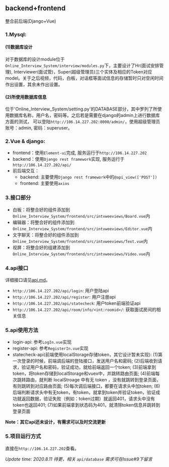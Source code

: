 ## backend+frontend
整合前后端(Django+Vue)
### 1.Mysql: 
#### (1)数据库设计
对于数据库的设计module位于`Online_Interview_System/interview/modules.py`下，主要设计了Hr(面试安排管理), Interviewer(面试管)，Super(超级管理员)三个实体及相应的Token对应model。关于之后视频，代码，白板，对话框等面试信息的存储暂时只对空闲时间作出设置，其余未作出设置。
#### (2)所使用数据库信息
位于'Online_Interview_System/setting.py'的DATABASE部分，其中罗列了所使用数据库名称，用户名，密码等。之后若是需要在django的admin上进行数据库方面的测试， 可以登陆`http://106.14.227.202:8000/admin/`，使用超级管理员账号：admin, 密码：superuser。
### 2.Vue & django: 
- frontend：使用`Element-ui`完成, 服务运行于`http://106.14.227.202`
- backend：使用`Django rest framework`实现, 服务运行于`http://106.14.227.202/api/`
- 前后端交互：
	- backend: 主要使用`Django rest framework`中的`@api_view(['POST'])`
	- frontend: 主要使用`axios`

### 3.接口部分
- 白板：将整合好的组件添加到`Online_Interview_System/frontend/src/intvweeviews/Board.vue`内
- 编辑器：将整合好的组件添加到`Online_Interview_System/frontend/src/intvweeviews/Editor.vue`内
- 文字聊天：将整合好的组件添加到`Online_Interview_System/frontend/src/intvweeviews/Text.vue`内
- 视屏：将整合好的组建添加到`Online_Interview_System/frontend/src/intvweeviews/Video.vue`内
### 4.api接口
详细接口请见[api.md](API.md)。

- `http://106.14.227.202/api/login`: 用户登陆api
- `http://106.14.227.202/api/register`: 用户注册api
- `http://106.14.227.202/api/statecheck`: 用户token前端验证api
- `http://106.14.227.202/api/room/info/<int:roomid>/`: 获取面试房间的相关信息

### 5.api使用方法
- login-api: 参考`LogIn.vue`实现
- register-api: 参考`RegisterIn.vue`实现
- statecheck-api(前端使用localStorage存储token，其它设计暂未实现): (1)第一次登录的时候，前端调后端的登陆接口，发送用户名和密码; (2)后端收到请求，验证用户名和密码，验证成功，就给前端返回一个token; (3)前端拿到token，将token存储到localStorage和vuex中，并跳转路由页面; (4)前端每次跳转路由，就判断 localStroage 中有无 token ，没有就跳转到登录页面，有则跳转到对应路由页面; (5)每次调后端接口，都要在请求头中加token; (6)后端判断请求头中有无token，有token，就拿到token并验证token，验证成功就返回数据，验证失败（例如：token过期）就返回401，请求头中没有token也返回401; (7)如果前端拿到状态码为401，就清除token信息并跳转到登录页面

**Note：其它api还未设计，有需求可以及时交流更新**
### 5.项目运行方式
直接在`http://106.14.227.202`查看。




<I>Update time: 2020.8.11</I>
<I>待更，相关 `api/database` 需求可在Issue#9下留言</I>
